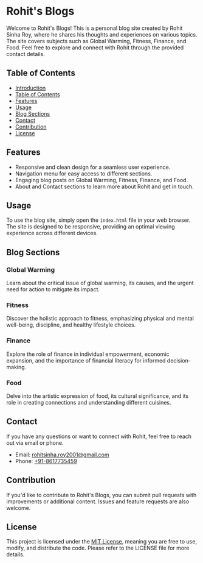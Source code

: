 # Rohit's Blogs

Welcome to Rohit's Blogs! This is a personal blog site created by Rohit Sinha Roy, where he shares his thoughts and experiences on various topics. The site covers subjects such as Global Warming, Fitness, Finance, and Food. Feel free to explore and connect with Rohit through the provided contact details.

## Table of Contents

- [Introduction](#rohits-blogs)
- [Table of Contents](#table-of-contents)
- [Features](#features)
- [Usage](#usage)
- [Blog Sections](#blog-sections)
- [Contact](#contact)
- [Contribution](#contribution)
- [License](#license)

## Features

- Responsive and clean design for a seamless user experience.
- Navigation menu for easy access to different sections.
- Engaging blog posts on Global Warming, Fitness, Finance, and Food.
- About and Contact sections to learn more about Rohit and get in touch.

## Usage

To use the blog site, simply open the `index.html` file in your web browser. The site is designed to be responsive, providing an optimal viewing experience across different devices.

## Blog Sections

### Global Warming

Learn about the critical issue of global warming, its causes, and the urgent need for action to mitigate its impact.

### Fitness

Discover the holistic approach to fitness, emphasizing physical and mental well-being, discipline, and healthy lifestyle choices.

### Finance

Explore the role of finance in individual empowerment, economic expansion, and the importance of financial literacy for informed decision-making.

### Food

Delve into the artistic expression of food, its cultural significance, and its role in creating connections and understanding different cuisines.

## Contact

If you have any questions or want to connect with Rohit, feel free to reach out via email or phone.

- Email: [rohitsinha.roy2001@gmail.com](mailto:rohitsinha.roy2001@gmail.com)
- Phone: [+91-8617735459](tel:+918617735459)

## Contribution

If you'd like to contribute to Rohit's Blogs, you can submit pull requests with improvements or additional content. Issues and feature requests are also welcome.

## License

This project is licensed under the [MIT License](LICENSE), meaning you are free to use, modify, and distribute the code. Please refer to the LICENSE file for more details.
